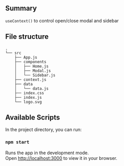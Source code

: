 ## Summary

`useContext()` to control open/close modal and sidebar

## File structure

```
.
└── src
    ├── App.js
    ├── components
    │   ├── Home.js
    │   ├── Modal.js
    │   └── Sidebar.js
    ├── context.js
    ├── data
    │   └── data.js
    ├── index.css
    ├── index.js
    └── logo.svg
```

## Available Scripts

In the project directory, you can run:

### `npm start`

Runs the app in the development mode.\
Open [http://localhost:3000](http://localhost:3000) to view it in your browser.